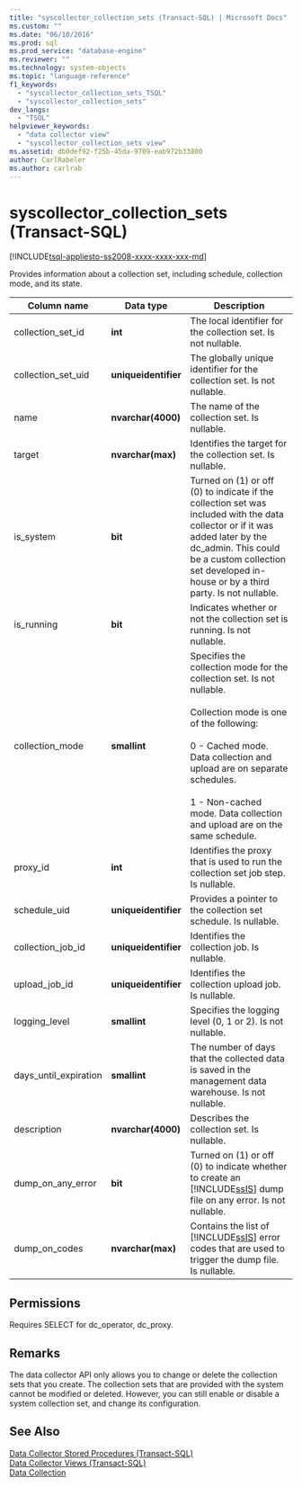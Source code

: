 ```yaml
---
title: "syscollector_collection_sets (Transact-SQL) | Microsoft Docs"
ms.custom: ""
ms.date: "06/10/2016"
ms.prod: sql
ms.prod_service: "database-engine"
ms.reviewer: ""
ms.technology: system-objects
ms.topic: "language-reference"
f1_keywords: 
  - "syscollector_collection_sets_TSQL"
  - "syscollector_collection_sets"
dev_langs: 
  - "TSQL"
helpviewer_keywords: 
  - "data collector view"
  - "syscollector_collection_sets view"
ms.assetid: db0def92-f25b-45da-9709-eab972b33800
author: CarlRabeler
ms.author: carlrab
---
```

# syscollector_collection_sets (Transact-SQL)
[!INCLUDE[tsql-appliesto-ss2008-xxxx-xxxx-xxx-md](../../includes/tsql-appliesto-ss2008-xxxx-xxxx-xxx-md.md)]

  Provides information about a collection set, including schedule, collection mode, and its state.  
  
|Column name|Data type|Description|  
|-----------------|---------------|-----------------|  
|collection_set_id|**int**|The local identifier for the collection set. Is not nullable.|  
|collection_set_uid|**uniqueidentifier**|The globally unique identifier for the collection set. Is not nullable.|  
|name|**nvarchar(4000)**|The name of the collection set. Is nullable.|  
|target|**nvarchar(max)**|Identifies the target for the collection set. Is nullable.|  
|is_system|**bit**|Turned on (1) or off (0) to indicate if the collection set was included with the data collector or if it was added later by the dc_admin. This could be a custom collection set developed in-house or by a third party. Is not nullable.|  
|is_running|**bit**|Indicates whether or not the collection set is running. Is not nullable.|  
|collection_mode|**smallint**|Specifies the collection mode for the collection set. Is not nullable.<br /><br /> Collection mode is one of the following:<br /><br /> 0 - Cached mode. Data collection and upload are on separate schedules.<br /><br /> 1 - Non-cached mode. Data collection and upload are on the same schedule.|  
|proxy_id|**int**|Identifies the proxy that is used to run the collection set job step. Is nullable.|  
|schedule_uid|**uniqueidentifier**|Provides a pointer to the collection set schedule. Is nullable.|  
|collection_job_id|**uniqueidentifier**|Identifies the collection job. Is nullable.|  
|upload_job_id|**uniqueidentifier**|Identifies the collection upload job. Is nullable.|  
|logging_level|**smallint**|Specifies the logging level (0, 1 or 2). Is not nullable.|  
|days_until_expiration|**smallint**|The number of days that the collected data is saved in the management data warehouse. Is not nullable.|  
|description|**nvarchar(4000)**|Describes the collection set. Is nullable.|  
|dump_on_any_error|**bit**|Turned on (1) or off (0) to indicate whether to create an [!INCLUDE[ssIS](../../includes/ssis-md.md)] dump file on any error. Is not nullable.|  
|dump_on_codes|**nvarchar(max)**|Contains the list of [!INCLUDE[ssIS](../../includes/ssis-md.md)] error codes that are used to trigger the dump file. Is nullable.|  
  
## Permissions  
 Requires SELECT for dc_operator, dc_proxy.  
  
## Remarks  
 The data collector API only allows you to change or delete the collection sets that you create. The collection sets that are provided with the system cannot be modified or deleted. However, you can still enable or disable a system collection set, and change its configuration.  
  
## See Also  
 [Data Collector Stored Procedures &#40;Transact-SQL&#41;](../../relational-databases/system-stored-procedures/data-collector-stored-procedures-transact-sql.md)   
 [Data Collector Views &#40;Transact-SQL&#41;](../../relational-databases/system-catalog-views/data-collector-views-transact-sql.md)   
 [Data Collection](../../relational-databases/data-collection/data-collection.md)  
  
  
